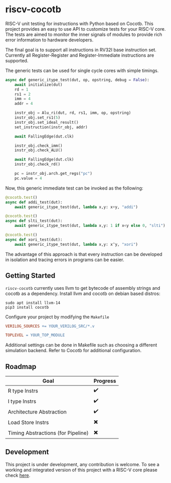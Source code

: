 # riscv-cocotb

RISC-V unit testing for instructions with Python based on Cocotb. This project provides an easy to use API to customize tests for your RISC-V core. The tests are aimed to monitor the inner signals of modules to provide rich error information to hardware developers.

The final goal is to support all instructions in RV32I base instruction set. Currently all Register-Register and Register-Immediate instructions are supported.

The generic tests can be used for single cycle cores with simple timings. 
```python
async def generic_itype_test(dut, op, opstring, debug = False):
    await initialize(dut)
    rd = 1
    rs1 = 2
    imm = 4
    addr = 4

    instr_obj = Alu_ri(dut, rd, rs1, imm, op, opstring)
    instr_obj.set_rs1(5)
    instr_obj.set_ideal_result()
    set_instruction(instr_obj, addr)

    await FallingEdge(dut.clk)

    instr_obj.check_imm()
    instr_obj.check_ALU()

    await FallingEdge(dut.clk)
    instr_obj.check_rd()

    pc = instr_obj.arch.get_regs("pc")
    pc.value = 4
```
Now, this generic immediate test can be invoked as the following:

```python
@cocotb.test()
async def addi_test(dut):
    await generic_itype_test(dut, lambda x,y: x+y, "addi")

@cocotb.test()
async def slti_test(dut):
    await generic_itype_test(dut, lambda x,y: 1 if x<y else 0, "slti")

@cocotb.test()
async def xori_test(dut):
    await generic_itype_test(dut, lambda x,y: x^y, "xori")
```

The advantage of this approach is that every instruction can be developed in isolation and tracing errors in programs can be easier.

## Getting Started
`riscv-cocotb` currently uses llvm to get bytecode of assembly strings and cocotb as a dependency.
Install llvm and cocotb on debian based distros:

```shell
sudo apt install llvm-14
pip3 install cocotb
```
Configure your project by modifying the `Makefile`
```Makefile
VERILOG_SOURCES += YOUR_VERILOG_SRC/*.v

TOPLEVEL = YOUR_TOP_MODULE
```
Additional settings can be done in Makefile such as choosing a different simulation backend. Refer to Cocotb for additional configuration.

## Roadmap
|Goal|Progress|
|----|----|
|R type Instrs|:heavy_check_mark:|
|I type Instrs|:heavy_check_mark:|
|Architecture Abstraction|:heavy_check_mark:|
|Load Store Instrs|:heavy_multiplication_x:|
|Timing Abstractions (for Pipeline)|:heavy_multiplication_x:|

## Development
This project is under development, any contribution is welcome. To see a working and integrated version of this project with a RISC-V core please check [here](https://github.com/Eymay/RV32I_Core).
